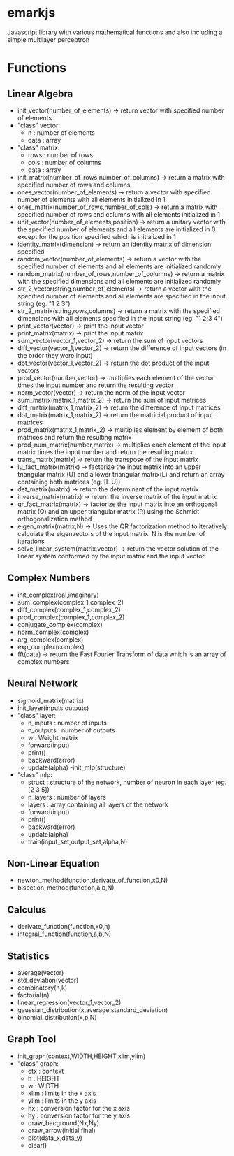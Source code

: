 # emarkjs
Javascript library with various mathematical functions and also including a simple multilayer perceptron

# Functions 
## Linear Algebra
- init_vector(number_of_elements) -> return vector with specified number of elements
- "class" vector:
  - n : number of elements
  - data : array 
- "class" matrix:
  - rows : number of rows
  - cols : number of columns
  - data : array
- init_matrix(number_of_rows,number_of_columns) -> return a matrix with specified number of rows and columns
- ones_vector(number_of_elements) -> return a vector with specified number of elements with all elements initialized in 1
- ones_matrix(number_of_rows,number_of_cols) -> return a matrix with specified number of rows and columns with all elements initialized in 1
- unit_vector(number_of_elements,position) -> return a unitary vector with the specified number of elements and all elements are initialized in 0 except for the position specified which is initialized in 1
- identity_matrix(dimension) -> return an identity matrix of dimension specified
- random_vector(number_of_elements) -> return a vector with the specified number of elements and all elements are initialized randomly
- random_matrix(number_of_rows,number_of_columns) -> return a matrix with the specified dimensions and all elements are initialized randomly
- str_2_vector(string,number_of_elements) -> return a vector with the specified number of elements and all elements are specified in the input string (eg. "1 2 3") 
- str_2_matrix(string,rows,columns) -> return a matrix with the specified dimensions with all elements specified in the input string (eg. "1 2;3 4")
- print_vector(vector) -> print the input vector
- print_matrix(matrix) -> print the input matrix
- sum_vector(vector_1,vector_2) -> return the sum of input vectors
- diff_vector(vector_1,vector_2) -> return the difference of input vectors (in the order they were input)
- dot_vector(vector_1,vector_2) -> return the dot product of the input vectors
- prod_vector(number,vector) -> multiplies each element of the vector times the input number and return the resulting vector
- norm_vector(vector) -> return the norm of the input vector
- sum_matrix(matrix_1,matrix_2) -> return the sum of input matrices
- diff_matrix(matrix_1,matrix_2) -> return the difference of input matrices
- dot_matrix(matrix_1,matrix_2) -> return the matricial product of input matrices
- prod_matrix(matrix_1,matrix_2) -> multiplies element by element of both matrices and return the resulting matrix
- prod_num_matrix(number,matrix) -> multiplies each element of the input matrix times the input number and return the resulting matrix
- trans_matrix(matrix) -> return the transpose of the input matrix
- lu_fact_matrix(matrix) -> factorize the input matrix into an upper triangular matrix (U) and a lower triangular matrix(L) and return an array containing both matrices (eg. [L U])
- det_matrix(matrix) -> return the determinant of the input matrix
- inverse_matrix(matrix) -> return the inverse matrix of the input matrix
- qr_fact_matrix(matrix) -> factorize the input matrix into an orthogonal matrix (Q) and an upper triangular matrix (R) using the Schmidt orthogonalization method
- eigen_matrix(matrix,N) -> Uses the QR factorization method to iteratively calculate the eigenvectors of the input matrix. N is the number of iterations
- solve_linear_system(matrix,vector) -> return the vector solution of the linear system conformed by the input matrix and the input vector
## Complex Numbers
- init_complex(real,imaginary)
- sum_complex(complex_1,complex_2)
- diff_complex(complex_1,complex_2)
- prod_complex(complex_1,complex_2)
- conjugate_complex(complex)
- norm_complex(complex)
- arg_complex(complex)
- exp_complex(complex)
- fft(data) -> return the Fast Fourier Transform of data which is an array of complex numbers
## Neural Network
- sigmoid_matrix(matrix)
- init_layer(inputs,outputs)
- "class" layer:
  - n_inputs : number of inputs
  - n_outputs : number of outputs
  - w : Weight matrix
  - forward(input)
  - print()
  - backward(error)
  - update(alpha)
-init_mlp(structure)
- "class" mlp:
  - struct : structure of the network, number of neuron in each layer (eg. [2 3 5])
  - n_layers : number of layers
  - layers : array containing all layers of the network
  - forward(input)
  - print()
  - backward(error)
  - update(alpha)
  - train(input_set,output_set,alpha,N)
## Non-Linear Equation
- newton_method(function,derivate_of_function,x0,N)
- bisection_method(function,a,b,N)
## Calculus
- derivate_function(function,x0,h)
- integral_function(function,a,b,N)
## Statistics
- average(vector)
- std_deviation(vector)
- combinatory(n,k)
- factorial(n)
- linear_regression(vector_1,vector_2)
- gaussian_distribution(x,average,standard_deviation)
- binomial_distribution(x,p,N)
## Graph Tool
- init_graph(context,WIDTH,HEIGHT,xlim,ylim)
- "class" graph:
  - ctx : context
  - h : HEIGHT
  - w : WIDTH
  - xlim : limits in the x axis
  - ylim : limits in the y axis
  - hx : conversion factor for the x axis
  - hy : conversion factor for the y axis
  - draw_bacground(Nx,Ny)
  - draw_arrow(initial,final)
  - plot(data_x,data_y)
  - clear()
